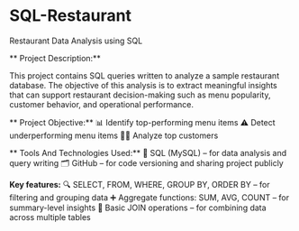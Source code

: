 # SQL-Restaurant

 Restaurant Data Analysis using SQL
 
** Project Description:**

  This project contains SQL queries written to analyze a sample restaurant database. The objective of this analysis is to extract meaningful insights that can support restaurant decision-making such as menu popularity, customer behavior, and operational performance.

 ** Project Objective:**
  📊 Identify top-performing menu items
  ⚠️ Detect underperforming menu items
  🧑‍💼 Analyze top customers

 ** Tools And Technologies Used:**
  🐬 SQL (MySQL) – for data analysis and query writing
  🗂️ GitHub – for code versioning and sharing project publicly

  **Key features:**
  🔍 SELECT, FROM, WHERE, GROUP BY, ORDER BY – for filtering and grouping data
  ➕ Aggregate functions: SUM, AVG, COUNT – for summary-level insights
  🔗 Basic JOIN operations – for combining data across multiple tables
